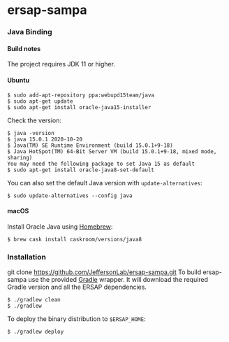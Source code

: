 # ersap-sampa
### Java Binding
#### Build notes

The project requires JDK 11 or higher.

#### Ubuntu

    $ sudo add-apt-repository ppa:webupd15team/java
    $ sudo apt-get update
    $ sudo apt-get install oracle-java15-installer

Check the version:

    $ java -version
    $ java 15.0.1 2020-10-20
    $ Java(TM) SE Runtime Environment (build 15.0.1+9-18)
    $ Java HotSpot(TM) 64-Bit Server VM (build 15.0.1+9-18, mixed mode, sharing)
    You may need the following package to set Java 15 as default
    $ sudo apt-get install oracle-java8-set-default

You can also set the default Java version with `update-alternatives`:

    $ sudo update-alternatives --config java

#### macOS

Install Oracle Java using [Homebrew](https://brew.sh/):

    $ brew cask install caskroom/versions/java8

### Installation
git clone https://github.com/JeffersonLab/ersap-sampa.git
To build ersap-sampa use the provided [Gradle](https://gradle.org/) wrapper.
It will download the required Gradle version and all the ERSAP dependencies.

    $ ./gradlew clean
    $ ./gradlew 

To deploy the binary distribution to `$ERSAP_HOME`:

    $ ./gradlew deploy
